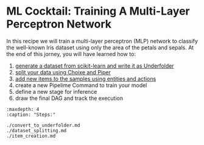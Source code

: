 # ML Cocktail: Training A Multi-Layer Perceptron Network

In this recipe we will train a multi-layer perceptron (MLP) network to classify the well-known Iris dataset using only the area of the petals and sepals. At the end of this jorney, you will have learned how to:
1. [generate a dataset from scikit-learn and write it as Underfolder](./convert_to_underfolder.md)
1. [split your data using Choixe and Piper](./dataset_splitting.md)
1. [add new items to the samples using entities and actions](./item_creation.md)
1. create a new Pipelime Command to train your model
1. define a new stage for inference
1. draw the final DAG and track the execution


```{toctree}
:maxdepth: 4
:caption: "Steps:"

./convert_to_underfolder.md
./dataset_splitting.md
./item_creation.md
```
